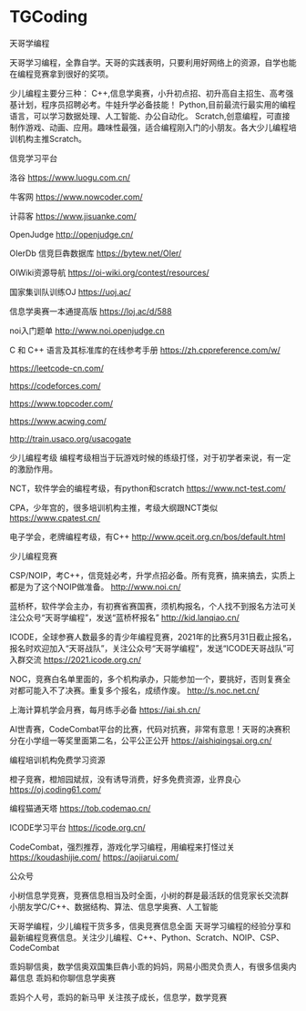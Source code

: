 # TGCoding
天哥学编程

天哥学习编程，全靠自学。天哥的实践表明，只要利用好网络上的资源，自学也能在编程竞赛拿到很好的奖项。

少儿编程主要分三种：
C++,信息学奥赛，小升初点招、初升高自主招生、高考强基计划，程序员招聘必考。牛娃升学必备技能！
Python,目前最流行最实用的编程语言，可以学习数据处理、人工智能、办公自动化。
Scratch,创意编程，可直接制作游戏、动画、应用。趣味性最强，适合编程刚入门的小朋友。各大少儿编程培训机构主推Scratch。

信竞学习平台

洛谷
https://www.luogu.com.cn/

牛客网
https://www.nowcoder.com/

计蒜客
https://www.jisuanke.com/

OpenJudge
http://openjudge.cn/

OIerDb 信竞巨犇数据库
https://bytew.net/OIer/

OIWiki资源导航
https://oi-wiki.org/contest/resources/

国家集训队训练OJ
https://uoj.ac/

信息学奥赛一本通提高版
https://loj.ac/d/588

noi入门题单
http://www.noi.openjudge.cn

C 和 C++ 语言及其标准库的在线参考手册
https://zh.cppreference.com/w/



https://leetcode-cn.com/

https://codeforces.com/

https://www.topcoder.com/

https://www.acwing.com/

http://train.usaco.org/usacogate




少儿编程考级
编程考级相当于玩游戏时候的练级打怪，对于初学者来说，有一定的激励作用。

NCT，软件学会的编程考级，有python和scratch
https://www.nct-test.com/

CPA，少年宫的，很多培训机构主推，考级大纲跟NCT类似
https://www.cpatest.cn/

电子学会，老牌编程考级，有C++
http://www.qceit.org.cn/bos/default.html

少儿编程竞赛

CSP/NOIP，考C++，信竞娃必考，升学点招必备。所有竞赛，搞来搞去，实质上都是为了这个NOIP做准备。
http://www.noi.cn/

蓝桥杯，软件学会主办，有初赛省赛国赛，须机构报名，个人找不到报名方法可关注公众号“天哥学编程”，发送“蓝桥杯报名”
http://kid.lanqiao.cn/

ICODE，全球参赛人数最多的青少年编程竞赛，2021年的比赛5月31日截止报名，报名时欢迎加入“天哥战队”，关注公众号“天哥学编程”，发送“ICODE天哥战队”可入群交流
https://2021.icode.org.cn/

NOC，竞赛白名单里面的，多个机构承办，只能参加一个，要挑好，否则复赛全对都可能入不了决赛。重复多个报名，成绩作废。
http://s.noc.net.cn/

上海计算机学会月赛，每月练手必备
https://iai.sh.cn/

AI世青赛，CodeCombat平台的比赛，代码对抗赛，非常有意思！天哥的决赛积分在小学组一等奖里面第二名，公平公正公开
https://aishiqingsai.org.cn/


编程培训机构免费学习资源

橙子竞赛，橙旭园斌叔，没有诱导消费，好多免费资源，业界良心
https://oj.coding61.com/

编程猫通天塔
https://tob.codemao.cn/

ICODE学习平台
https://icode.org.cn/

CodeCombat，强烈推荐，游戏化学习编程，用编程来打怪过关
https://koudashijie.com/
https://aojiarui.com/


公众号

​小树信息学竞赛，竞赛信息相当及时全面，小树的群是最活跃的信竞家长交流群
小朋友学C/C++、数据结构、算法、信息学奥赛、人工智能

天哥学编程，少儿编程干货多多，信奥竞赛信息全面
天哥学习编程的经验分享和最新编程竞赛信息。关注少儿编程、C++、Python、Scratch、NOIP、CSP、CodeCombat

乖妈聊信奥，数学信奥双国集巨犇小乖的妈妈，网易小图灵负责人，有很多信奥内幕信息
乖妈和你聊信息学奥赛

乖妈个人号，乖妈的新马甲
关注孩子成长，信息学，数学竞赛
​





